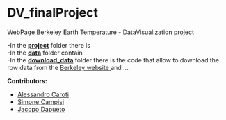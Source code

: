 # DV_finalProject
 WebPage Berkeley Earth Temperature - DataVisualization project

 -In the <strong><a href="https://github.com/AlessandroCaroti/DV_finalProject/tree/main/project"> project</a></strong> folder there is <br>
 -In the <strong><a href="https://github.com/AlessandroCaroti/DV_finalProject/tree/main/data"> data</a></strong> folder contain  <br>
 -In the <strong><a href="https://github.com/AlessandroCaroti/DV_finalProject/tree/main/download_data"> download_data</a></strong> folder there is the code that allow to download the row data from the <a href="http://berkeleyearth.org/">Berkeley website </a> and ...<br>

<b>Contributors:</b>
<ul>
 <li><a href="https://github.com/AlessandroCaroti">Alessandro Caroti</a></li>
 <li><a href="https://github.com/simocampi">Simone Campisi</a></li>
 <li><a href="https://github.com/LazyRacc00n">Jacopo Dapueto</a></li>
</ul>
